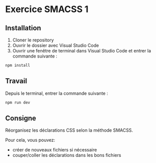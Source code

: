 # Exercice SMACSS 1

## Installation

1. Cloner le repository
2. Ouvrir le dossier avec Visual Studio Code
3. Ouvrir une fenêtre de terminal dans Visual Studio Code et entrer la commande suivante :

```bash
npm install
```

## Travail

Depuis le terminal, entrer la commande suivante :

```bash
npm run dev
```

## Consigne

Réorganisez les déclarations CSS selon la méthode SMACSS.

Pour cela, vous pouvez:

- créer de nouveaux fichiers si nécessaire
- couper/coller les déclarations dans les bons fichiers
